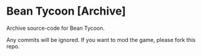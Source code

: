 # Bean Tycoon [Archive]
Archive source-code for Bean Tycoon.  

Any commits will be ignored. If you want to mod the game, please fork this repo.
